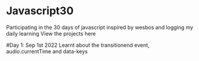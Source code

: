 # Javascript30
Participating in the 30 days of javascript inspired by wesbos and logging my daily learning
View the projects here

#Day 1: Sep 1st 2022
Learnt about the transitionend event, audio.currentTime and data-keys
